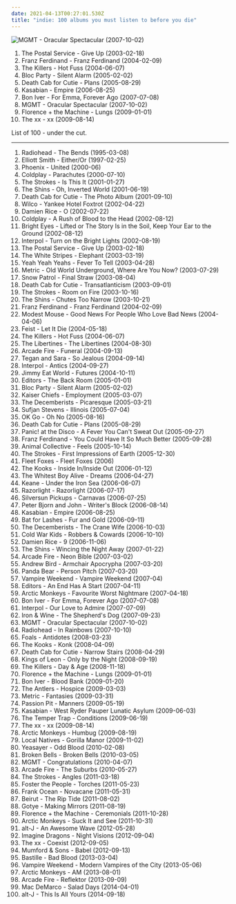 ```yaml
---
date: 2021-04-13T00:27:01.530Z
title: "indie: 100 albums you must listen to before you die"
---
```

![MGMT - Oracular Spectacular (2007-10-02)](http://coverartarchive.org/release/683fd794-f6e2-3c6d-9b46-b392e4ae5047/24085861268-500.jpg "MGMT - Oracular Spectacular (2007-10-02)")
<ol class="albums">
<li data-cover="https://img.discogs.com/0KYiptrcWBVNaineREV1kbuow2U=/fit-in/600x588/filters:strip_icc():format(jpeg):mode_rgb():quality(90)/discogs-images/R-5104968-1384623054-8986.jpeg.jpg" data-tags="indie, electronic" role="button">The Postal Service - Give Up (2003-02-18)</li>
<li data-cover="http://coverartarchive.org/release/b434a801-3c05-46e2-8d43-6a56b77f56c6/8875665067-500.jpg" data-tags="indie rock, indie, franz ferdinand, rock" role="button">Franz Ferdinand - Franz Ferdinand (2004-02-09)</li>
<li data-cover="https://img.discogs.com/s_xHgLh4LMSvi6EsciX_mtUmKy0=/fit-in/600x594/filters:strip_icc():format(jpeg):mode_rgb():quality(90)/discogs-images/R-368410-1280359276.jpeg.jpg" data-tags="indie rock, indie, rock" role="button">The Killers - Hot Fuss (2004-06-07)</li>
<li data-cover="https://img.discogs.com/hFG9pe0pGf4SoIHMpU3SHkN8D24=/fit-in/600x600/filters:strip_icc():format(jpeg):mode_rgb():quality(90)/discogs-images/R-831879-1563019220-4715.jpeg.jpg" data-tags="indie rock" role="button">Bloc Party - Silent Alarm (2005-02-02)</li>
<li data-cover="http://coverartarchive.org/release/e6b48feb-4df7-4feb-b35f-efdb7695a949/9165973395-500.jpg" data-tags="indie" role="button">Death Cab for Cutie - Plans (2005-08-29)</li>
<li data-cover="https://via.placeholder.com/450" data-tags="indie, indie rock" role="button">Kasabian - Empire (2006-08-25)</li>
<li data-cover="https://img.discogs.com/Uch80IKVlQ2hcrz3xR5xx_QoN1Y=/fit-in/400x400/filters:strip_icc():format(jpeg):mode_rgb():quality(90)/discogs-images/R-1284045-1206310312.jpeg.jpg" data-tags="folk, indie" role="button">Bon Iver - For Emma, Forever Ago (2007-07-08)</li>
<li data-cover="http://coverartarchive.org/release/683fd794-f6e2-3c6d-9b46-b392e4ae5047/24085861268-500.jpg" data-tags="indie, electronic" role="button">MGMT - Oracular Spectacular (2007-10-02)</li>
<li data-cover="http://coverartarchive.org/release/11572329-7330-36eb-bcfb-787987c783be/9704570995-500.jpg" data-tags="indie" role="button">Florence + the Machine - Lungs (2009-01-01)</li>
<li data-cover="http://coverartarchive.org/release/2d9f9aac-1884-3939-a3b7-01437151e495/7167631451-500.jpg" data-tags="indie" role="button">The xx - xx (2009-08-14)</li>
</ol>
List of 100 - under the cut.
<!-- more -->

_________________

<ol class="albums">
<li data-cover="http://coverartarchive.org/release/42b46c84-2359-326a-87ee-bb056bd300c8/17814801695-500.jpg" data-tags="alternative rock, radiohead, rock" role="button">
Radiohead - The Bends (1995-03-08)
</li>
<li data-cover="http://coverartarchive.org/release/0a5aa565-8158-4e81-9776-af8044f6cc1e/18047694847-500.jpg" data-tags="singer-songwriter" role="button">
Elliott Smith - Either/Or (1997-02-25)
</li>
<li data-cover="http://coverartarchive.org/release/714d92af-7538-48cb-ad06-a6ef645c515a/4083841134-500.jpg" data-tags="indie" role="button">
Phoenix - United (2000-06)
</li>
<li data-cover="http://coverartarchive.org/release/435fc965-9121-461e-b8da-d9b505c9dc9b/4086974851-500.jpg" data-tags="coldplay, britpop" role="button">
Coldplay - Parachutes (2000-07-10)
</li>
<li data-cover="http://coverartarchive.org/release/7e3dd505-220a-3560-99df-2459afd045d8/2987742874-500.jpg" data-tags="indie rock, rock" role="button">
The Strokes - Is This It (2001-01-27)
</li>
<li data-cover="http://coverartarchive.org/release/2f1b11bf-5dfe-450e-9db9-6b7804dc90eb/8040240591-500.jpg" data-tags="indie" role="button">
The Shins - Oh, Inverted World (2001-06-19)
</li>
<li data-cover="http://coverartarchive.org/release/705e6e79-43f4-4b65-9dba-f78e955fb25b/7575110574-500.jpg" data-tags="indie" role="button">
Death Cab for Cutie - The Photo Album (2001-09-10)
</li>
<li data-cover="http://coverartarchive.org/release/667f92d8-2ea5-49fd-914b-54f955622ea9/3636036495-500.jpg" data-tags="indie, alt-country" role="button">
Wilco - Yankee Hotel Foxtrot (2002-04-22)
</li>
<li data-cover="https://img.discogs.com/ZQlQz6fBE2IohmkyyWgN2qBYtbw=/fit-in/150x150/filters:strip_icc():format(jpeg):mode_rgb():quality(90)/discogs-images/R-1222805-1202239031.jpeg.jpg" data-tags="acoustic, singer-songwriter, folk" role="button">
Damien Rice - O (2002-07-22)
</li>
<li data-cover="http://coverartarchive.org/release/219b202d-290e-3960-b626-bf852a63bc50/1339509743-500.jpg" data-tags="coldplay, rock" role="button">
Coldplay - A Rush of Blood to the Head (2002-08-12)
</li>
<li data-cover="http://coverartarchive.org/release/befc806a-fcc5-45b3-8162-4886c0d28627/4724053186-500.jpg" data-tags="indie" role="button">
Bright Eyes - Lifted or The Story Is in the Soil, Keep Your Ear to the Ground (2002-08-12)
</li>
<li data-cover="https://via.placeholder.com/450" data-tags="indie rock" role="button">
Interpol - Turn on the Bright Lights (2002-08-19)
</li>
<li data-cover="https://img.discogs.com/0KYiptrcWBVNaineREV1kbuow2U=/fit-in/600x588/filters:strip_icc():format(jpeg):mode_rgb():quality(90)/discogs-images/R-5104968-1384623054-8986.jpeg.jpg" data-tags="indie, electronic" role="button">
The Postal Service - Give Up (2003-02-18)
</li>
<li data-cover="http://coverartarchive.org/release/bb29bd28-71e7-32d3-ab5f-c2d33b25434a/4817242679-500.jpg" data-tags="rock" role="button">
The White Stripes - Elephant (2003-03-19)
</li>
<li data-cover="http://coverartarchive.org/release/ce74eeee-8e30-34db-addd-5ea135500e2e/5835206005-500.jpg" data-tags="indie rock, indie, rock" role="button">
Yeah Yeah Yeahs - Fever To Tell (2003-04-28)
</li>
<li data-cover="http://coverartarchive.org/release/04049b63-b29c-330c-b758-fe671a60f420/26953889856-500.jpg" data-tags="indie" role="button">
Metric - Old World Underground, Where Are You Now? (2003-07-29)
</li>
<li data-cover="http://coverartarchive.org/release/054cda68-baca-455e-9fdb-8c9663be2280/21752177114-500.jpg" data-tags="indie, alternative, indie rock, rock" role="button">
Snow Patrol - Final Straw (2003-08-04)
</li>
<li data-cover="https://img.discogs.com/HHLuK6EGaphF-vdfztO3Gjs13Kw=/fit-in/600x603/filters:strip_icc():format(jpeg):mode_rgb():quality(90)/discogs-images/R-10585623-1500405654-4307.jpeg.jpg" data-tags="indie, indie rock, indie pop" role="button">
Death Cab for Cutie - Transatlanticism (2003-09-01)
</li>
<li data-cover="http://coverartarchive.org/release/0f3cb2a7-8f63-4fd5-a331-39844400b9e4/9154355399-500.jpg" data-tags="indie rock, rock" role="button">
The Strokes - Room on Fire (2003-10-16)
</li>
<li data-cover="http://coverartarchive.org/release/735e9638-b555-49f5-b536-01ce8df1dbeb/22159704215-500.jpg" data-tags="indie, indie rock, the shins" role="button">
The Shins - Chutes Too Narrow (2003-10-21)
</li>
<li data-cover="http://coverartarchive.org/release/b434a801-3c05-46e2-8d43-6a56b77f56c6/8875665067-500.jpg" data-tags="indie rock, indie, franz ferdinand, rock" role="button">
Franz Ferdinand - Franz Ferdinand (2004-02-09)
</li>
<li data-cover="http://coverartarchive.org/release/ae7e41d6-ea04-455b-9107-80a94a24443c/12241028609-500.jpg" data-tags="indie rock, indie" role="button">
Modest Mouse - Good News For People Who Love Bad News (2004-04-06)
</li>
<li data-cover="https://img.discogs.com/eU2kHxppsdd5tQ2SLv80GIxVNz8=/fit-in/600x600/filters:strip_icc():format(jpeg):mode_rgb():quality(90)/discogs-images/R-1006592-1520070252-6057.jpeg.jpg" data-tags="female vocalists, indie" role="button">
Feist - Let It Die (2004-05-18)
</li>
<li data-cover="https://img.discogs.com/s_xHgLh4LMSvi6EsciX_mtUmKy0=/fit-in/600x594/filters:strip_icc():format(jpeg):mode_rgb():quality(90)/discogs-images/R-368410-1280359276.jpeg.jpg" data-tags="indie rock, indie, rock" role="button">
The Killers - Hot Fuss (2004-06-07)
</li>
<li data-cover="https://via.placeholder.com/450" data-tags="indie, rock" role="button">
The Libertines - The Libertines (2004-08-30)
</li>
<li data-cover="http://coverartarchive.org/release/26cdc327-38f2-4200-b5dc-f2fa0e13fcfe/1189320642-500.jpg" data-tags="indie rock" role="button">
Arcade Fire - Funeral (2004-09-13)
</li>
<li data-cover="https://img.discogs.com/H-q1Do_SA1FUZzOWja6dHyPOdiw=/fit-in/456x455/filters:strip_icc():format(jpeg):mode_rgb():quality(90)/discogs-images/R-3176911-1319213405.jpeg.jpg" data-tags="indie" role="button">
Tegan and Sara - So Jealous (2004-09-14)
</li>
<li data-cover="https://via.placeholder.com/450" data-tags="indie rock, indie" role="button">
Interpol - Antics (2004-09-27)
</li>
<li data-cover="http://coverartarchive.org/release/e67133ea-9b44-4e2b-b612-50b2a7f9ca1f/4785067987-500.jpg" data-tags="alternative rock, emo" role="button">
Jimmy Eat World - Futures (2004-10-11)
</li>
<li data-cover="https://via.placeholder.com/450" data-tags="indie rock" role="button">
Editors - The Back Room (2005-01-01)
</li>
<li data-cover="https://img.discogs.com/hFG9pe0pGf4SoIHMpU3SHkN8D24=/fit-in/600x600/filters:strip_icc():format(jpeg):mode_rgb():quality(90)/discogs-images/R-831879-1563019220-4715.jpeg.jpg" data-tags="indie rock" role="button">
Bloc Party - Silent Alarm (2005-02-02)
</li>
<li data-cover="https://img.discogs.com/fx-3qtaLGu4XcxypfYKwWSLP_i0=/fit-in/549x466/filters:strip_icc():format(jpeg):mode_rgb():quality(90)/discogs-images/R-3501014-1389844857-4827.jpeg.jpg" data-tags="indie rock, indie" role="button">
Kaiser Chiefs - Employment (2005-03-07)
</li>
<li data-cover="https://via.placeholder.com/450" data-tags="indie" role="button">
The Decemberists - Picaresque (2005-03-21)
</li>
<li data-cover="http://coverartarchive.org/release/2f6d6830-e03c-4709-86ce-c0a2eb9e8c31/20089518568-500.jpg" data-tags="indie, folk" role="button">
Sufjan Stevens - Illinois (2005-07-04)
</li>
<li data-cover="https://via.placeholder.com/450" data-tags="rock, indie rock, indie" role="button">
OK Go - Oh No (2005-08-16)
</li>
<li data-cover="http://coverartarchive.org/release/e6b48feb-4df7-4feb-b35f-efdb7695a949/9165973395-500.jpg" data-tags="indie" role="button">
Death Cab for Cutie - Plans (2005-08-29)
</li>
<li data-cover="https://via.placeholder.com/450" data-tags="emo, rock" role="button">
Panic! at the Disco - A Fever You Can't Sweat Out (2005-09-27)
</li>
<li data-cover="http://coverartarchive.org/release/3e22c870-8aea-4f5a-8ecc-348df4f39165/1560405303-500.jpg" data-tags="indie rock, rock" role="button">
Franz Ferdinand - You Could Have It So Much Better (2005-09-28)
</li>
<li data-cover="http://coverartarchive.org/release/f5d8fc0b-f20d-3e74-85ae-b9e124bf8d25/20324224572-500.jpg" data-tags="experimental, indie" role="button">
Animal Collective - Feels (2005-10-14)
</li>
<li data-cover="http://coverartarchive.org/release/bc6365ab-b406-4214-96f8-ec4a7070c5d5/929495400-500.jpg" data-tags="rock, indie rock" role="button">
The Strokes - First Impressions of Earth (2005-12-30)
</li>
<li data-cover="http://coverartarchive.org/release/b71b6a8f-b6c4-4d25-98e4-6c72b2474667/2730327014-500.jpg" data-tags="folk, indie" role="button">
Fleet Foxes - Fleet Foxes (2006)
</li>
<li data-cover="https://img.discogs.com/UgYBf3eY904cb7WoJCaJgScI9yc=/fit-in/600x603/filters:strip_icc():format(jpeg):mode_rgb():quality(90)/discogs-images/R-4047995-1510080801-8275.jpeg.jpg" data-tags="indie" role="button">
The Kooks - Inside In/Inside Out (2006-01-12)
</li>
<li data-cover="http://coverartarchive.org/release/991663bf-fc45-422f-bf7f-7e713c22b591/17925341829-500.jpg" data-tags="indie" role="button">
The Whitest Boy Alive - Dreams (2006-04-27)
</li>
<li data-cover="http://coverartarchive.org/release/2990c760-3bb2-38c2-bcf5-fc67df98280f/6784302382-500.jpg" data-tags="britpop, indie" role="button">
Keane - Under the Iron Sea (2006-06-07)
</li>
<li data-cover="https://img.discogs.com/h6zZQTHVQ4QUBLe7aacMX-M4tgM=/fit-in/600x600/filters:strip_icc():format(jpeg):mode_rgb():quality(90)/discogs-images/R-759992-1323225269.jpeg.jpg" data-tags="rock, indie, indie rock, british" role="button">
Razorlight - Razorlight (2006-07-17)
</li>
<li data-cover="https://img.discogs.com/CJ5ybWE_YZQ5YPt9B9MfsnffsSk=/fit-in/600x600/filters:strip_icc():format(jpeg):mode_rgb():quality(90)/discogs-images/R-958025-1523171606-6172.jpeg.jpg" data-tags="indie, indie rock, shoegaze" role="button">
Silversun Pickups - Carnavas (2006-07-25)
</li>
<li data-cover="https://img.discogs.com/Qnlq942-_5wnDpZceNH8dOqsLw4=/fit-in/600x600/filters:strip_icc():format(jpeg):mode_rgb():quality(90)/discogs-images/R-748222-1155426394.jpeg.jpg" data-tags="indie, swedish" role="button">
Peter Bjorn and John - Writer's Block (2006-08-14)
</li>
<li data-cover="https://via.placeholder.com/450" data-tags="indie, indie rock" role="button">
Kasabian - Empire (2006-08-25)
</li>
<li data-cover="https://img.discogs.com/e8j4hzjnmOYuCeJKF02RrN_5_YY=/fit-in/600x594/filters:strip_icc():format(jpeg):mode_rgb():quality(90)/discogs-images/R-1054660-1198425678.jpeg.jpg" data-tags="indie, female vocalists" role="button">
Bat for Lashes - Fur and Gold (2006-09-11)
</li>
<li data-cover="http://coverartarchive.org/release/32bc0869-4cae-444a-8792-c17dd5d314fb/21233023204-500.jpg" data-tags="indie" role="button">
The Decemberists - The Crane Wife (2006-10-03)
</li>
<li data-cover="http://coverartarchive.org/release/1cd89dd6-158f-43c8-8a36-70546defb4a9/16174037445-500.jpg" data-tags="indie, indie rock" role="button">
Cold War Kids - Robbers & Cowards (2006-10-10)
</li>
<li data-cover="http://coverartarchive.org/release/490595e7-8ec0-3ad1-ac51-95e816ecb24b/8345167017-500.jpg" data-tags="folk, singer-songwriter, acoustic" role="button">
Damien Rice - 9 (2006-11-06)
</li>
<li data-cover="http://coverartarchive.org/release/b585fc51-4f54-32d7-89a5-a5d57b3840dd/21173965740-500.jpg" data-tags="indie, indie rock" role="button">
The Shins - Wincing the Night Away (2007-01-22)
</li>
<li data-cover="http://coverartarchive.org/release/e9d5f43f-826f-3a52-8890-084d0863d687/2096303717-500.jpg" data-tags="indie rock, indie" role="button">
Arcade Fire - Neon Bible (2007-03-02)
</li>
<li data-cover="http://coverartarchive.org/release/a01bc8ac-bdbe-3893-ab2d-2990e52005cf/8763055969-500.jpg" data-tags="indie, folk" role="button">
Andrew Bird - Armchair Apocrypha (2007-03-20)
</li>
<li data-cover="http://coverartarchive.org/release/d40165ac-a2c9-4ab7-9844-b643106a5a9b/13817952025-500.jpg" data-tags="experimental, indie" role="button">
Panda Bear - Person Pitch (2007-03-20)
</li>
<li data-cover="http://coverartarchive.org/release/e3329c6a-6ff9-4254-b82e-f4ac85e5e6dd/2514121509-500.jpg" data-tags="indie, indie rock" role="button">
Vampire Weekend - Vampire Weekend (2007-04)
</li>
<li data-cover="https://img.discogs.com/nmM1U3DYX_Qh985bIxtRQL9zvuk=/fit-in/600x600/filters:strip_icc():format(jpeg):mode_rgb():quality(90)/discogs-images/R-1002272-1460092546-5073.jpeg.jpg" data-tags="indie rock, indie" role="button">
Editors - An End Has A Start (2007-04-11)
</li>
<li data-cover="http://coverartarchive.org/release/3c7c6c47-aba4-3d96-a5a3-1aa355aed522/7582830579-500.jpg" data-tags="indie rock" role="button">
Arctic Monkeys - Favourite Worst Nightmare (2007-04-18)
</li>
<li data-cover="https://img.discogs.com/Uch80IKVlQ2hcrz3xR5xx_QoN1Y=/fit-in/400x400/filters:strip_icc():format(jpeg):mode_rgb():quality(90)/discogs-images/R-1284045-1206310312.jpeg.jpg" data-tags="folk, indie" role="button">
Bon Iver - For Emma, Forever Ago (2007-07-08)
</li>
<li data-cover="http://coverartarchive.org/release/3c7360b9-c7fe-4c14-86fe-a13789461451/6212700819-500.jpg" data-tags="indie rock, indie, post-punk" role="button">
Interpol - Our Love to Admire (2007-07-09)
</li>
<li data-cover="http://coverartarchive.org/release/8211db1a-cbdb-3443-bb30-07e801e4272b/19801900502-500.jpg" data-tags="folk, indie" role="button">
Iron & Wine - The Shepherd's Dog (2007-09-23)
</li>
<li data-cover="http://coverartarchive.org/release/683fd794-f6e2-3c6d-9b46-b392e4ae5047/24085861268-500.jpg" data-tags="indie, electronic" role="button">
MGMT - Oracular Spectacular (2007-10-02)
</li>
<li data-cover="http://coverartarchive.org/release/ea92a194-2d60-35c7-9d56-0e1dba20cd45/8141643246-500.jpg" data-tags="alternative, alternative rock" role="button">
Radiohead - In Rainbows (2007-10-10)
</li>
<li data-cover="https://img.discogs.com/OGe9EBxPmnL-KHbU69mabGqX1SY=/fit-in/600x591/filters:strip_icc():format(jpeg):mode_rgb():quality(90)/discogs-images/R-1296744-1270584765.jpeg.jpg" data-tags="math rock, indie" role="button">
Foals - Antidotes (2008-03-23)
</li>
<li data-cover="http://coverartarchive.org/release/108ff541-d605-3cd0-bd71-c7626dd224c3/15041273179-500.jpg" data-tags="indie, indie rock" role="button">
The Kooks - Konk (2008-04-09)
</li>
<li data-cover="https://via.placeholder.com/450" data-tags="indie, indie rock" role="button">
Death Cab for Cutie - Narrow Stairs (2008-04-29)
</li>
<li data-cover="http://coverartarchive.org/release/76461aea-eed9-3391-88e4-3c78ea2a94e3/6247643874-500.jpg" data-tags="rock, alternative rock" role="button">
Kings of Leon - Only by the Night (2008-09-19)
</li>
<li data-cover="http://coverartarchive.org/release/b459cd86-0392-4166-a5d6-0dfa505976df/2584590181-500.jpg" data-tags="indie, indie rock, rock" role="button">
The Killers - Day & Age (2008-11-18)
</li>
<li data-cover="http://coverartarchive.org/release/11572329-7330-36eb-bcfb-787987c783be/9704570995-500.jpg" data-tags="indie" role="button">
Florence + the Machine - Lungs (2009-01-01)
</li>
<li data-cover="http://coverartarchive.org/release/045bd22e-b181-4b67-8fda-dbb47a66cef6/2333024859-500.jpg" data-tags="folk, indie" role="button">
Bon Iver - Blood Bank (2009-01-20)
</li>
<li data-cover="https://img.discogs.com/GxQjBeFyocuKNcGZ4c-UBv-dTTk=/fit-in/600x600/filters:strip_icc():format(jpeg):mode_rgb():quality(90)/discogs-images/R-1855864-1266676841.jpeg.jpg" data-tags="indie, haunting" role="button">
The Antlers - Hospice (2009-03-03)
</li>
<li data-cover="http://coverartarchive.org/release/6f11dccd-73f6-472a-8fec-75f54852a0b8/26953752694-500.jpg" data-tags="indie rock, indie" role="button">
Metric - Fantasies (2009-03-31)
</li>
<li data-cover="http://coverartarchive.org/release/830e2a21-1e76-40ad-a4a5-9a1b12d656ff/11102770324-500.jpg" data-tags="electronic, indie pop, indie" role="button">
Passion Pit - Manners (2009-05-19)
</li>
<li data-cover="http://coverartarchive.org/release/9abf8864-0a0e-4b3b-b560-e950aa8ec9d9/12242454111-500.jpg" data-tags="indie, alternative rock, indie rock, british" role="button">
Kasabian - West Ryder Pauper Lunatic Asylum (2009-06-03)
</li>
<li data-cover="http://coverartarchive.org/release/2342ef67-07f8-4fc7-b7c5-a15d20bccac1/5908075333-500.jpg" data-tags="indie rock" role="button">
The Temper Trap - Conditions (2009-06-19)
</li>
<li data-cover="http://coverartarchive.org/release/2d9f9aac-1884-3939-a3b7-01437151e495/7167631451-500.jpg" data-tags="indie" role="button">
The xx - xx (2009-08-14)
</li>
<li data-cover="http://coverartarchive.org/release/0b1b5da2-82ca-3593-8271-f1236a732613/15846225993-500.jpg" data-tags="psychedelic rock, indie rock" role="button">
Arctic Monkeys - Humbug (2009-08-19)
</li>
<li data-cover="https://img.discogs.com/4bhWHw7aMVxygwT4WoCJBZ0I1W8=/fit-in/539x488/filters:strip_icc():format(jpeg):mode_rgb():quality(90)/discogs-images/R-2044862-1260541326.jpeg.jpg" data-tags="indie" role="button">
Local Natives - Gorilla Manor (2009-11-02)
</li>
<li data-cover="http://coverartarchive.org/release/8d2dca48-73cb-3739-a6e8-abdca9538134/8303197337-500.jpg" data-tags="indie" role="button">
Yeasayer - Odd Blood (2010-02-08)
</li>
<li data-cover="http://coverartarchive.org/release/1ae68835-1488-4f76-a239-5aeeacf8be80/4199706569-500.jpg" data-tags="indie" role="button">
Broken Bells - Broken Bells (2010-03-05)
</li>
<li data-cover="https://img.discogs.com/cfc9e7fd50d7c9c08931869b95f6849a01d0635d/images/spacer.gif" data-tags="psychedelic, electronic, indie" role="button">
MGMT - Congratulations (2010-04-07)
</li>
<li data-cover="https://img.discogs.com/DB6Mo-yII18CsFctk6O788ziETs=/fit-in/600x601/filters:strip_icc():format(jpeg):mode_rgb():quality(90)/discogs-images/R-2894693-1539270185-7317.jpeg.jpg" data-tags="indie rock" role="button">
Arcade Fire - The Suburbs (2010-05-27)
</li>
<li data-cover="https://img.discogs.com/HEWSmK5v2BKKR5dX4Xzkl_02rO0=/fit-in/472x472/filters:strip_icc():format(jpeg):mode_rgb():quality(90)/discogs-images/R-2787336-1301014564.jpeg.jpg" data-tags="indie rock" role="button">
The Strokes - Angles (2011-03-18)
</li>
<li data-cover="http://coverartarchive.org/release/a67c9410-8035-4894-bcca-8848b2a1421e/24056349330-500.jpg" data-tags="indie pop" role="button">
Foster the People - Torches (2011-05-23)
</li>
<li data-cover="http://coverartarchive.org/release/16f3fcf2-4511-4c8c-93bb-b4c8910aa9db/5792635582-500.jpg" data-tags="indie, frank ocean" role="button">
Frank Ocean - Novacane (2011-05-31)
</li>
<li data-cover="http://coverartarchive.org/release/3c763b64-12d2-4c61-9d4b-11eb06c2138d/13215984516-500.jpg" data-tags="indie, folk" role="button">
Beirut - The Rip Tide (2011-08-02)
</li>
<li data-cover="https://img.discogs.com/FJT4JjiaFBDBDCUdKj3ouXuus3M=/fit-in/293x293/filters:strip_icc():format(jpeg):mode_rgb():quality(90)/discogs-images/R-3069528-1314275965.jpeg.jpg" data-tags="indie, electronic" role="button">
Gotye - Making Mirrors (2011-08-19)
</li>
<li data-cover="http://coverartarchive.org/release/c4cd4554-e6c2-4474-9e03-305b586007a1/17890002299-500.jpg" data-tags="indie, female vocalists" role="button">
Florence + the Machine - Ceremonials (2011-10-28)
</li>
<li data-cover="https://img.discogs.com/SwwptWILNhuh0Zyv4jaNDCyq3Oc=/fit-in/600x468/filters:strip_icc():format(jpeg):mode_rgb():quality(90)/discogs-images/R-3178948-1319300120.jpeg.jpg" data-tags="indie rock, rock, indie" role="button">
Arctic Monkeys - Suck It and See (2011-10-31)
</li>
<li data-cover="http://coverartarchive.org/release/9421c67a-9e28-4e75-bc20-c1424c7510ea/17153963887-500.jpg" data-tags="indie" role="button">
alt-J - An Awesome Wave (2012-05-28)
</li>
<li data-cover="http://coverartarchive.org/release/e7bf831c-fff2-4758-a026-4432fd957bd3/6796107819-500.jpg" data-tags="indie rock, alternative, alternative rock" role="button">
Imagine Dragons - Night Visions (2012-09-04)
</li>
<li data-cover="http://coverartarchive.org/release/bd33b592-9208-49e5-b0dc-fec799689a5c/3325563092-500.jpg" data-tags="indie, electronic" role="button">
The xx - Coexist (2012-09-05)
</li>
<li data-cover="http://coverartarchive.org/release/5e41ce0d-ce16-4a00-83bb-8e0e41d67cbb/2484391424-500.jpg" data-tags="folk, indie, british" role="button">
Mumford & Sons - Babel (2012-09-13)
</li>
<li data-cover="http://coverartarchive.org/release/99d80ba7-516e-4058-8c01-ab04e4ccca4b/11232970334-500.jpg" data-tags="british, rock, indietronica" role="button">
Bastille - Bad Blood (2013-03-04)
</li>
<li data-cover="http://coverartarchive.org/release/35a7ea89-605b-466e-a5c5-1726f56f980f/4265527988-500.jpg" data-tags="indie rock" role="button">
Vampire Weekend - Modern Vampires of the City (2013-05-06)
</li>
<li data-cover="http://coverartarchive.org/release/bf584cf2-dc33-433e-b8b2-b85578822726/7915352231-500.jpg" data-tags="indie rock" role="button">
Arctic Monkeys - AM (2013-08-01)
</li>
<li data-cover="http://coverartarchive.org/release/660b4600-6d15-46c7-986b-650c26b97ddf/11070767669-500.jpg" data-tags="indie rock" role="button">
Arcade Fire - Reflektor (2013-09-09)
</li>
<li data-cover="http://coverartarchive.org/release/7e535de9-a3b3-423e-8edf-c200e8713c77/7135267762-500.jpg" data-tags="indie rock, jangle pop, indie" role="button">
Mac DeMarco - Salad Days (2014-04-01)
</li>
<li data-cover="http://coverartarchive.org/release/8f88b648-658c-4419-9d15-138c9d6d40c1/7480709015-500.jpg" data-tags="electronic, indie, 2010s" role="button">
alt-J - This Is All Yours (2014-09-18)
</li>
</ol>
